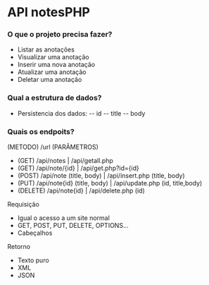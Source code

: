 # API notesPHP

### O que o projeto precisa fazer?
- Listar as anotações
- Visualizar uma anotação
- Inserir uma nova anotação
- Atualizar uma anotação
- Deletar uma anotação

### Qual a estrutura de dados?
- Persistencia dos dados:
-- id
-- title
-- body

### Quais os endpoits?
  (METODO)  /url             (PARÂMETROS)   
- (GET)     /api/notes                     | /api/getall.php
- (GET)     /api/note/{id}                 | /api/get.php?id={id}
- (POST)    /api/note        (title, body) | /api/insert.php (title, body)
- (PUT)     /api/note{id}    (title, body) | /api/update.php (id, title,body)
- (DELETE)  /api/note{id}                  | /api/delete.php (id)

Requisição
- Igual o acesso a um site normal
- GET, POST, PUT, DELETE, OPTIONS...
- Cabeçalhos

Retorno
- Texto puro
- XML
- JSON



